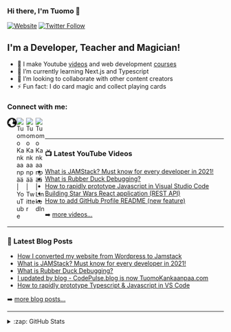 ### Hi there, I'm Tuomo 👋

[![Website](https://img.shields.io/website?label=tuomokankaanpaa.com&style=for-the-badge&url=https%3A%2F%2Ftuomokankaanpaa.com)](https://tuomokankaanpaa.com)
[![Twitter Follow](https://img.shields.io/twitter/follow/tumee?color=1DA1F2&logo=twitter&style=for-the-badge)](https://twitter.com/intent/follow?original_referer=https%3A%2F%2Fgithub.com%2Ftumetus&screen_name=tumee)

## I'm a Developer, Teacher and Magician!

- 🔭 I make Youtube [videos][youtube] and web development [courses][courses]
- 🌱 I’m currently learning Next.js and Typescript
- 👯 I’m looking to collaborate with other content creators
- ⚡ Fun fact: I do card magic and collect playing cards
### Connect with me:

[<img align="left" alt="tuomokankaanpaa.com" width="22px" src="https://raw.githubusercontent.com/iconic/open-iconic/master/svg/globe.svg" />][website]
[<img align="left" alt="Tuomo Kankaanpää | YouTube" width="22px" src="https://cdn.jsdelivr.net/npm/simple-icons@v3/icons/youtube.svg" />][youtube]
[<img align="left" alt="Tuomo Kankaanpää | Twitter" width="22px" src="https://cdn.jsdelivr.net/npm/simple-icons@v3/icons/twitter.svg" />][twitter]
[<img align="left" alt="Tuomo Kankaanpää | LinkedIn" width="22px" src="https://cdn.jsdelivr.net/npm/simple-icons@v3/icons/linkedin.svg" />][linkedin]

<br />
<br />

---

### 📺 Latest YouTube Videos

<!-- YOUTUBE:START -->
- [What is JAMStack? Must know for every developer in 2021!](https://www.youtube.com/watch?v=S6Mtfsl17PQ)
- [What is Rubber Duck Debugging?](https://www.youtube.com/watch?v=ugegu6lSWaY)
- [How to rapidly prototype Javascript in Visual Studio Code](https://www.youtube.com/watch?v=BnTy4IIa2hE)
- [Building Star Wars React application (REST API)](https://www.youtube.com/watch?v=LT8hAGnju9g)
- [How to add GitHub Profile README (new feature)](https://www.youtube.com/watch?v=9sxWizm4--w)
<!-- YOUTUBE:END -->

➡️ [more videos...][youtube]

---

### 📕 Latest Blog Posts

<!-- BLOG-POST-LIST:START -->
- [How I converted my website from Wordpress to Jamstack](https://dev.to/tumee/how-i-converted-my-website-from-wordpress-to-jamstack-5hd8)
- [What is JAMStack? Must know for every developer in 2021!](https://dev.to/tumee/what-is-jamstack-must-know-for-every-developer-in-2021-26gl)
- [What is Rubber Duck Debugging?](https://dev.to/tumee/what-is-rubber-duck-debugging-520o)
- [I updated by blog - CodePulse.blog is now TuomoKankaanpaa.com](https://dev.to/tumee/i-updated-by-blog-codepulse-blog-is-now-tuomokankaanpaa-com-3c7n)
- [How to rapidly prototype Typescript & Javascript in VS Code](https://dev.to/tumee/how-to-rapidly-prototype-typescript-javascript-in-vs-code-4b8l)
<!-- BLOG-POST-LIST:END -->

➡️ [more blog posts...][blog]

---

<details>
  <summary>:zap: GitHub Stats</summary>

  <img align="left" alt="Tuomo's GitHub Stats" src="https://github-readme-stats.vercel.app/api?username=tumetus&theme=algolia&show_icons=true&hide_border=true" />

</details>

[website]: https://tuomokankaanpaa.com
[blog]: https://tuomokankaanpaa.com/blog
[courses]: http://tuomokankaanpaa.com/courses
[twitter]: https://twitter.com/tumee
[youtube]: https://www.youtube.com/channel/UC34UXFLKqdW3cpk5CBu2Siw
[linkedin]: https://linkedin.com/in/tuomo-kankaanpää-2a0a9753

